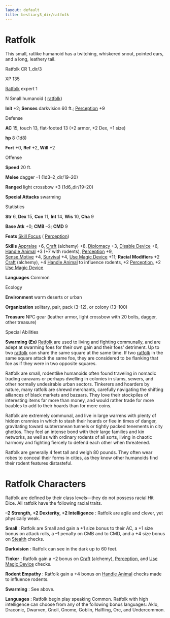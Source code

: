 ```yaml
---
layout: default
title: bestiary3_dir/ratfolk
---
```

# Ratfolk

This small, ratlike humanoid has a twitching, whiskered snout, pointed ears, and a long, leathery tail.

Ratfolk CR 1_dir/3

XP 135

[Ratfolk](monsters_dir/creatureTypes#_ratfolk-subtype) expert 1

N Small humanoid ( [ratfolk](monsters_dir/creatureTypes#_ratfolk-subtype))

**Init** +2; **Senses** darkvision 60 ft.; [Perception](skills_dir/perception#_perception) +9

Defense

**AC** 15, touch 13, flat-footed 13 (+2 armor, +2 Dex, +1 size)

**hp** 8 (1d8)

**Fort** +0, **Ref** +2, **Will** +2

Offense

**Speed** 20 ft.

**Melee** dagger –1 (1d3–2_dir/19–20)

**Ranged** light crossbow +3 (1d6_dir/19–20)

**Special Attacks** swarming

Statistics

**Str** 6, **Dex** 15, **Con** 11, **Int** 14, **Wis** 10, **Cha** 9

**Base Atk** +0; **CMB** –3; **CMD** 9

**Feats** [Skill Focus](feats#_skill-focus) ( [Perception](skills_dir/perception#_perception))

**Skills** [Appraise](skills_dir/appraise#_appraise) +6, [Craft](skills_dir/craft#_craft) (alchemy) +8, [Diplomacy](skills_dir/diplomacy#_diplomacy) +3, [Disable Device](skills_dir/disableDevice#_disable-device) +6, [Handle Animal](skills_dir/handleAnimal#_handle-animal) +3 (+7 with rodents), [Perception](skills_dir/perception#_perception) +9,   
 [Sense Motive](skills_dir/senseMotive#_sense-motive) +4, [Survival](skills_dir/survival#_survival) +4, [Use Magic Device](skills_dir/useMagicDevice#_use-magic-device) +11; **Racial Modifiers** +2 [Craft](skills_dir/craft#_craft) (alchemy), +4 [Handle Animal](skills_dir/handleAnimal#_handle-animal) to influence rodents, +2 [Perception](skills_dir/perception#_perception), +2 [Use Magic Device](skills_dir/useMagicDevice#_use-magic-device)

**Languages** Common

Ecology

**Environment** warm deserts or urban

**Organization** solitary, pair, pack (3–12), or colony (13–100)

**Treasure** NPC gear (leather armor, light crossbow with 20 bolts, dagger, other treasure)

Special Abilities

**Swarming (Ex)** [Ratfolk](monsters_dir/creatureTypes#_ratfolk-subtype) are used to living and fighting communally, and are adept at swarming foes for their own gain and their foes' detriment. Up to two [ratfolk](monsters_dir/creatureTypes#_ratfolk-subtype) can share the same square at the same time. If two [ratfolk](monsters_dir/creatureTypes#_ratfolk-subtype) in the same square attack the same foe, they are considered to be flanking that foe as if they were in two opposite squares.

Ratfolk are small, rodentlike humanoids often found traveling in nomadic trading caravans or perhaps dwelling in colonies in slums, sewers, and other normally undesirable urban sectors. Tinkerers and hoarders by nature, many ratfolk are shrewd merchants, carefully navigating the shifting alliances of black markets and bazaars. They love their stockpiles of interesting items far more than money, and would rather trade for more baubles to add to their hoards than for mere coins.

Ratfolk are extremely communal, and live in large warrens with plenty of hidden crannies in which to stash their hoards or flee in times of danger, gravitating toward subterranean tunnels or tightly packed tenements in city ghettos. They feel an intense bond with their large families and kin networks, as well as with ordinary rodents of all sorts, living in chaotic harmony and fighting fiercely to defend each other when threatened.

Ratfolk are generally 4 feet tall and weigh 80 pounds. They often wear robes to conceal their forms in cities, as they know other humanoids find their rodent features distasteful.

# Ratfolk Characters

Ratfolk are defined by their class levels—they do not possess racial Hit Dice. All ratfolk have the following racial traits.

**–2 Strength, +2 Dexterity, +2 Intelligence** : Ratfolk are agile and clever, yet physically weak.

**Small** : Ratfolk are Small and gain a +1 size bonus to their AC, a +1 size bonus on attack rolls, a –1 penalty on CMB and to CMD, and a +4 size bonus on [Stealth](skills_dir/stealth#_stealth) checks.

**Darkvision** : Ratfolk can see in the dark up to 60 feet.

**Tinker** : Ratfolk gain a +2 bonus on [Craft](skills_dir/craft#_craft) (alchemy), [Perception](skills_dir/perception#_perception), and [Use Magic Device](skills_dir/useMagicDevice#_use-magic-device) checks.

**Rodent Empathy** : Ratfolk gain a +4 bonus on [Handle Animal](skills_dir/handleAnimal#_handle-animal) checks made to influence rodents.

**Swarming** : See above.

**Languages** : Ratfolk begin play speaking Common. Ratfolk with high intelligence can choose from any of the following bonus languages: Aklo, Draconic, Dwarven, Gnoll, Gnome, Goblin, Halfling, Orc, and Undercommon.

